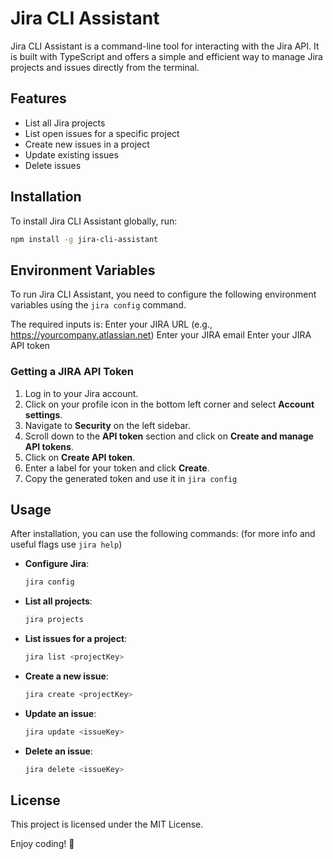# Jira CLI Assistant

Jira CLI Assistant is a command-line tool for interacting with the Jira API. It is built with TypeScript and offers a simple and efficient way to manage Jira projects and issues directly from the terminal.

## Features

- List all Jira projects
- List open issues for a specific project
- Create new issues in a project
- Update existing issues
- Delete issues

## Installation

To install Jira CLI Assistant globally, run:

```bash
npm install -g jira-cli-assistant
```

## Environment Variables

To run Jira CLI Assistant, you need to configure the following environment variables using the `jira config` command.

The required inputs is:
Enter your JIRA URL (e.g., https://yourcompany.atlassian.net)
Enter your JIRA email
Enter your JIRA API token

### Getting a JIRA API Token

1. Log in to your Jira account.
2. Click on your profile icon in the bottom left corner and select **Account settings**.
3. Navigate to **Security** on the left sidebar.
4. Scroll down to the **API token** section and click on **Create and manage API tokens**.
5. Click on **Create API token**.
6. Enter a label for your token and click **Create**.
7. Copy the generated token and use it in `jira config`

## Usage

After installation, you can use the following commands:
(for more info and useful flags use `jira help`)

- **Configure Jira**:
  ```bash
  jira config
  ```

- **List all projects**:
  ```bash
  jira projects
  ```

- **List issues for a project**:
  ```bash
  jira list <projectKey>
  ```

- **Create a new issue**:
  ```bash
  jira create <projectKey>
  ```

- **Update an issue**:
  ```bash
  jira update <issueKey>
  ```

- **Delete an issue**:
  ```bash
  jira delete <issueKey>
  ```

## License

This project is licensed under the MIT License.

Enjoy coding! 🎉